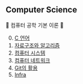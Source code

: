 ## Computer Science

👻 컴퓨터 공학 기본 이론 👻

0. [C 언어](https://github.com/amamov/Computer-Science/tree/main/0%20C%2B%2B)
1. [자료구조와 알고리즘](https://github.com/amamov/Computer-Science/tree/main/1%20Algorithm)
2. [컴퓨터 시스템](https://github.com/amamov/cs001/tree/main/2%20Computer%20System)
4. [컴퓨터 네트워크](https://github.com/amamov/cs001/tree/main/4%20Network)
5. [Git의 활용](https://github.com/amamov/cs001/tree/main/5%20GIT)
6. [Infra](https://github.com/amamov/Computer-Science/tree/main/8%20Infra)

<br>
